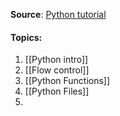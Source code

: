 **Source**:   [Python tutorial ]( https://www.youtube.com/watch?v=xErUnOKQbFw)

#### Topics:

1. [[Python intro]]
2. [[Flow control]]
3. [[Python Functions]]
4. [[Python Files]]
5. 